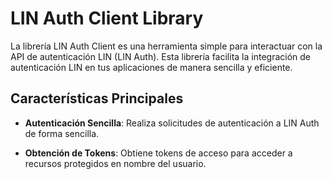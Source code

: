 # LIN Auth Client Library

La librería LIN Auth Client es una herramienta simple para interactuar con la API de autenticación LIN (LIN Auth). Esta
librería facilita la integración de autenticación LIN en tus aplicaciones de manera sencilla y eficiente.

## Características Principales

- **Autenticación Sencilla**: Realiza solicitudes de autenticación a LIN Auth de forma sencilla.

- **Obtención de Tokens**: Obtiene tokens de acceso para acceder a recursos protegidos en nombre del usuario.